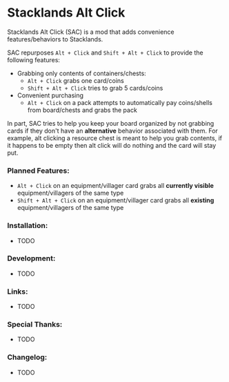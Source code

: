 # Stacklands Alt Click

Stacklands Alt Click (SAC) is a mod that adds convenience features/behaviors to Stacklands.

SAC repurposes `Alt + Click` and `Shift + Alt + Click` to provide the following features:

- Grabbing only contents of containers/chests:
  - `Alt + Click` grabs one card/coins
  - `Shift + Alt + Click` tries to grab 5 cards/coins
- Convenient purchasing
  - `Alt + Click` on a pack attempts to automatically pay coins/shells from board/chests and grabs the pack

In part, SAC tries to help you keep your board organized by not grabbing cards if they don't have an **alternative** behavior associated with them. For example, alt clicking a resource chest is meant to help you grab contents, if it happens to be empty then alt click will do nothing and the card will stay put.

### Planned Features:

- `Alt + Click` on an equipment/villager card grabs all **currently visible** equipment/villagers of the same type
- `Shift + Alt + Click` on an equipment/villager card grabs all **existing** equipment/villagers of the same type

### Installation:

- TODO

### Development:

- TODO

### Links:

- TODO

### Special Thanks:

- TODO

### Changelog:

- TODO
